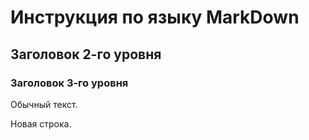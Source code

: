 # Инструкция по языку MarkDown

## Заголовок 2-го уровня
### Заголовок 3-го уровня

Обычный текст.

Новая строка.